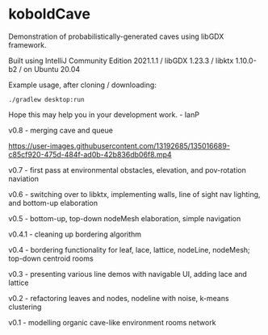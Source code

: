 # koboldCave
Demonstration of probabilistically-generated caves using libGDX framework.

Built using IntelliJ Community Edition 2021.1.1 / libGDX 1.23.3 / libktx 1.10.0-b2 / on Ubuntu 20.04

Example usage, after cloning / downloading:

```./gradlew desktop:run```

Hope this may help you in your development work. - IanP

v0.8 - merging cave and queue

https://user-images.githubusercontent.com/13192685/135016689-c85cf920-475d-484f-ad0b-42b836db06f8.mp4

v0.7 - first pass at environmental obstacles, elevation, and pov-rotation naviation

v0.6 - switching over to libktx, implementing walls, line of sight nav lighting, and bottom-up elaboration

v0.5 - bottom-up, top-down nodeMesh elaboration, simple navigation

v0.4.1 - cleaning up bordering algorithm

v0.4 - bordering functionality for leaf, lace, lattice, nodeLine, nodeMesh; top-down centroid rooms

v0.3 - presenting various line demos with navigable UI, adding lace and lattice

v0.2 - refactoring leaves and nodes, nodeline with noise, k-means clustering

v0.1 - modelling organic cave-like environment rooms network
